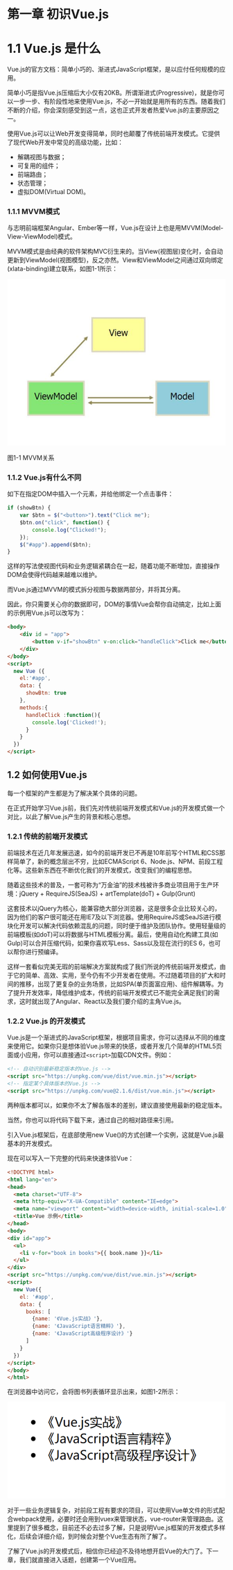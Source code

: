 # 第一章 初识Vue.js

# 1.1 Vue.js 是什么

Vue.js的官方文档：简单小巧的、渐进式JavaScript框架，是以应付任何规模的应用。

简单小巧是指Vue.js压缩后大小仅有20KB。所谓渐进式(Progressive)，就是你可以一步一步、有阶段性地来使用Vue.js，不必一开始就是用所有的东西。随着我们不断的介绍，你会深刻感受到这一点，这也正式开发者热爱Vue.js的主要原因之一。

使用Vue.js可以让Web开发变得简单，同时也颠覆了传统前端开发模式。它提供了现代Web开发中常见的高级功能，比如：

- 解耦视图与数据；
- 可复用的组件；
- 前端路由；
- 状态管理；
- 虚拟DOM(Virtual DOM)。

### **1.1.1 MVVM模式**

与志明前端框架Angular、Ember等一样，Vue.js在设计上也是用MVVM(Model-View-ViewModel)模式。

MVVM模式是由经典的软件架构MVC衍生来的。当View(视图层)变化时，会自动更新到ViewModel(视图模型)，反之亦然。View和ViewModel之间通过双向绑定(xlata-binding)建立联系，如图1-1所示：

![图1-1  MVVM关系](%E7%AC%AC%E4%B8%80%E7%AB%A0%20%E5%88%9D%E8%AF%86Vue%20js%204c175be258c943dc8b3c0849e4316270/Untitled.png)

图1-1  MVVM关系

### 1.1.2 Vue.js有什么不同

如下在指定DOM中插入一个元素，并给他绑定一个点击事件：

```jsx
if (showBtn) {
    var $btn = $("<button>").text("Click me");
    $btn.on("click", function() {
        console.log("Clicked!");
    });
    $("#app").append($btn);
}
```

这样的写法使视图代码和业务逻辑紧耦合在一起，随着功能不断增加，直接操作DOM会使得代码越来越难以维护。

而Vue.js通过MVVM的模式拆分视图与数据两部分，并将其分离。

因此，你只需要关心你的数据即可，DOM的事情Vue会帮你自动搞定，比如上面的示例用Vue.js可以改写为：

```html
<body>
	<div id = "app">
		<button v-if="showBtn" v-on:click="handleClick">Click me</button>
	</div>
</body>
<script> 
  new Vue ({
    el:'#app', 
    data: { 
      showBtn: true
    },
    methods:{
      handleClick :function(){
        console.log('Clicked!');
      }
    }
  })
</script>
```

## 1.2 如何使用Vue.js

每一个框架的产生都是为了解决某个具体的问题。

在正式开始学习Vue.js前，我们先对传统前端开发模式和Vue.js的开发模式做一个对比，以此了解Vue.js产生的背景和核心思想。

### 1.2.1 **传统的前端开发模式**

前端技术在近几年发展迅速，如今的前端开发已不再是10年前写个HTML和CSS那样简单了，新的概念层出不穷，比如ECMAScript 6、Node.js、NPM、前段工程化等。这些新东西在不断优化我们的开发模式，改变我们的编程思想。

随着这些技术的普及，一套可称为“万金油”的技术栈被许多商业项目用于生产环境：jQuery + RequireJS(SeaJS) + artTemplate(doT) + Gulp(Grunt)

这套技术以jQuery为核心，能兼容绝大部分浏览器，这是很多企业比较关心的，因为他们的客户很可能还在用IE7及以下浏览器。使用RequireJS或SeaJS进行模块化开发可以解决代码依赖混乱的问题，同时便于维护及团队协作。使用轻量级的前端模板(如doT)可以将数据与HTML模板分离。最后，使用自动化构建工具(如Gulp)可以合并压缩代码，如果你喜欢写Less、Sass以及现在流行的ES 6，也可以帮你进行预编译。

这样一套看似完美无瑕的前端解决方案就构成了我们所说的传统前端开发模式，由于它的简单、高效、实用，至今仍有不少开发者在使用。不过随着项目的扩大和时间的推移，出现了更复杂的业务场景，比如SPA(单页面富应用)、组件解耦等。为了提升开发效率，降低维护成本，传统的前端开发模式已不能完全满足我们的需求，这时就出现了Angular、React以及我们要介绍的主角Vue.js。

### **1.2.2 Vue.js 的开发模式**

Vue.js是一个渐进式的JavaScript框架，根据项目需求，你可以选择从不同的维度来使用它。如果你只是想体验Vue.js带来的快感，或者开发几个简单的HTML5页面或小应用，你可以直接通过`<script>`加载CDN文件。例如：

```html
<!-- 自动识别最新稳定版本的Vue.js -->
<script src="https://unpkg.com/vue/dist/vue.min.js"></script>
<!-- 指定某个具体版本的Vue.js -->
<script src="https://unpkg.com/vue@2.1.6/dist/vue.min.js"></script>
```

两种版本都可以，如果你不太了解各版本的差别，建议直接使用最新的稳定版本。

当然，你也可以将代码下载下来，通过自己的相对路径来引用。

引入Vue.js框架后，在<body>底部使用new Vue()的方式创建一个实例，这就是Vue.js最基本的开发模式。

现在可以写入一下完整的代码来快速体验Vue：

```html
<!DOCTYPE html>
<html lang="en">
<head>
  <meta charset="UTF-8">
  <meta http-equiv="X-UA-Compatible" content="IE=edge">
  <meta name="viewport" content="width=device-width, initial-scale=1.0">
  <title>Vue 示例</title>
</head>
<body>
<div id="app">
  <ul>
    <li v-for="book in books">{{ book.name }}</li>
  </ul>
</div>
<script src="https://unpkg.com/vue/dist/vue.min.js"></script>
<script>
  new Vue({
    el: '#app',
    data: {
      books: [
        {name: '《Vue.js实战》'},
        {name: '《JavaScript语言精粹》'},
        {name: '《JavaScript高级程序设计》'}
      ]
    }
  })
</script>
</body>
</html>
```

在浏览器中访问它，会将图书列表循环显示出来，如图1-2所示：

![Untitled](%E7%AC%AC%E4%B8%80%E7%AB%A0%20%E5%88%9D%E8%AF%86Vue%20js%204c175be258c943dc8b3c0849e4316270/Untitled%201.png)

对于一些业务逻辑复杂，对前段工程有要求的项目，可以使用Vue单文件的形式配合webpack使用，必要时还会用到vuex来管理状态，vue-router来管理路由。这里提到了很多概念，目前还不必去过多了解，只是说明Vue.js框架的开发模式多样化，后续会详细介绍，到时候会对整个Vue生态有所了解了。

了解了Vue.js的开发模式后，相信你已经迫不及待地想开启Vue的大门了。下一章，我们就直接进入话题，创建第一个Vue应用。